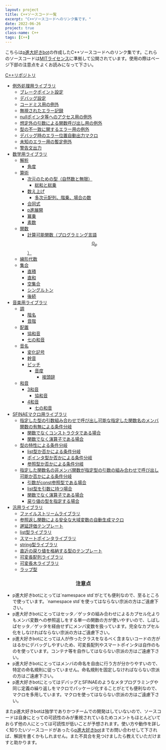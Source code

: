 ```yaml
---
layout: project
title: C++ソースコード一覧
excerpt: "C++ソースコードへのリンク集です。"
date: 2022-06-26
project: true
class-name: C++
tags: [C++]
---
```


こちらは[p進大好きbot](https://twitter.com/non_archimedean)の作成したC++ソースコードへのリンク集です。これらのソースコードは[MITライセンス](https://ja.osdn.net/projects/opensource/wiki/licenses%2FMIT_license)に準拠して公開されています。使用の際はページ下部の注意点をよくお読みになって下さい。

[C++リポジトリ](https://github.com/p-adic/cpp)
- [例外処理用ライブラリ](https://github.com/p-adic/cpp/tree/master/Error)
  - [ブレークポイント設定](https://github.com/p-adic/cpp/tree/master/Error/BreakPoint)
  - [デバッグ設定](https://github.com/p-adic/cpp/tree/master/Error/Debug)
  - [コードミス用の例外](https://github.com/p-adic/cpp/tree/master/Error/FaultInCoding)
  - [無視されたエラー記録](https://github.com/p-adic/cpp/tree/master/Error/IgnoredError)
  - [nullポインタ等へのアクセス用の例外](https://github.com/p-adic/cpp/tree/master/Error/IllegalAccess)
  - [想定外の引数による関数呼び出し用の例外](https://github.com/p-adic/cpp/tree/master/Error/IllegalCall)
  - [型の不一致に関するエラー用の例外](https://github.com/p-adic/cpp/tree/master/Error/MismatchType)
  - [デバッグ時のエラー位置自動出力マクロ](https://github.com/p-adic/cpp/tree/master/Error/Position)
  - [未知のエラー用の暫定例外](https://github.com/p-adic/cpp/tree/master/Error/UnknownError)
  - [警告文出力](https://github.com/p-adic/cpp/tree/master/Error/Warning)
- [数学用ライブラリ](https://github.com/p-adic/cpp/tree/master/Mathematics)
  - [解析](https://github.com/p-adic/cpp/tree/master/Mathematics/Analysis)
    - [角度](https://github.com/p-adic/cpp/tree/master/Mathematics/Analysis/Angle)
  - [算術](https://github.com/p-adic/cpp/tree/master/Mathematics/Arithmetic)
    - [次元のための型（自然数と無限）](https://github.com/p-adic/cpp/tree/master/Mathematics/Arithmetic/Dimension)
      - [総和と総乗](https://github.com/p-adic/cpp/tree/master/Mathematics/Arithmetic/Dimension/VLArray)
    - [数え上げ](https://github.com/p-adic/cpp/tree/master/Mathematics/Arithmetic/Enumeration)
      - [多次元配列、階乗、場合の数](https://github.com/p-adic/cpp/tree/master/Mathematics/Arithmetic/Enumeration/VLArray)
    - [合同式](https://github.com/p-adic/cpp/tree/master/Mathematics/Arithmetic/Mod)
    - [p進展開](https://github.com/p-adic/cpp/tree/master/Mathematics/Arithmetic/PAdic)
    - [冪乗](https://github.com/p-adic/cpp/tree/master/Mathematics/Arithmetic/Power)
    - [素数](https://github.com/p-adic/cpp/tree/master/Mathematics/Arithmetic/Prime)
  - [関数](https://github.com/p-adic/cpp/tree/master/Mathematics/Function)
    - [計算可能関数（プログラミング言語$$\mathbb{Q}_p$$）](https://github.com/p-adic/cpp/tree/master/Mathematics/Function/Computable)
  - [線形代数](https://github.com/p-adic/cpp/tree/master/Mathematics/LinearAlgebra)
  - [集合](https://github.com/p-adic/cpp/tree/master/Mathematics/SetTheory)
    - [直積](https://github.com/p-adic/cpp/tree/master/Mathematics/SetTheory/DirectProduct)
    - [直和](https://github.com/p-adic/cpp/tree/master/Mathematics/SetTheory/DisjointUnion)
    - [空集合](https://github.com/p-adic/cpp/tree/master/Mathematics/SetTheory/EmptySet)
    - [シングルトン](https://github.com/p-adic/cpp/tree/master/Mathematics/SetTheory/Singleton)
    - [後続](https://github.com/p-adic/cpp/tree/master/Mathematics/SetTheory/Successor)
- [音楽用ライブラリ](https://github.com/p-adic/cpp/tree/master/Music)
  - [調](https://github.com/p-adic/cpp/tree/master/Music/Chou)
    - [階名](https://github.com/p-adic/cpp/tree/master/Music/Chou/KaiMei)
    - [音階](https://github.com/p-adic/cpp/tree/master/Music/Chou/OnKai)
  - [配置](https://github.com/p-adic/cpp/tree/master/Music/Haichi)
    - [協和音](https://github.com/p-adic/cpp/tree/master/Music/Haichi/KyouWaOn)
    - [七の和音](https://github.com/p-adic/cpp/tree/master/Music/Haichi/Seventh)
  - [音名](https://github.com/p-adic/cpp/tree/master/Music/OnMei)
    - [変化記号](https://github.com/p-adic/cpp/tree/master/Music/OnMei/HenkaKigou)
    - [幹音](https://github.com/p-adic/cpp/tree/master/Music/OnMei/KanOn)
    - [ピッチ](https://github.com/p-adic/cpp/tree/master/Music/OnMei/Pitch)
      - [音度](https://github.com/p-adic/cpp/tree/master/Music/OnMei/Pitch/OnDo)
        - [接頭辞](https://github.com/p-adic/cpp/tree/master/Music/OnMei/Pitch/OnDo/SetTouJi)
  - [和音](https://github.com/p-adic/cpp/tree/master/Music/WaOn)
    - [3和音](https://github.com/p-adic/cpp/tree/master/Music/WaOn/SanWaOn)
      - [協和音](https://github.com/p-adic/cpp/tree/master/Music/WaOn/SanWaOn/KyouWaOn)
    - [4和音](https://github.com/p-adic/cpp/tree/master/Music/WaOn/YonWaOn)
      - [七の和音](https://github.com/p-adic/cpp/tree/master/Music/WaOn/YonWaOn/Seventh)
- [SFINAEマクロ用ライブラリ](https://github.com/p-adic/cpp/tree/master/SFINAE)
  - [指定した型の引数組み合わせで呼び出し可能な指定した関数名のメンバ関数の有無による条件分岐](https://github.com/p-adic/cpp/tree/master/SFINAE/MemberFunction)
    - [関数でなくコンストラクタである場合](https://github.com/p-adic/cpp/tree/master/SFINAE/MemberFunction/Constructor)
    - [関数でなく演算子である場合](https://github.com/p-adic/cpp/tree/master/SFINAE/MemberFunction/Operator)
  - [型の特性による条件分岐](https://github.com/p-adic/cpp/tree/master/SFINAE/MetaFunction)
    - [list型か否かによる条件分岐](https://github.com/p-adic/cpp/tree/master/SFINAE/MetaFunction/IsList)
    - [ポインタ型か否かによる条件分岐](https://github.com/p-adic/cpp/tree/master/SFINAE/MetaFunction/IsPointerOf)
    - [参照型か否かによる条件分岐](https://github.com/p-adic/cpp/tree/master/SFINAE/MetaFunction/IsReferenceOf)
  - [指定した関数名の非メンバ関数が指定型の引数の組み合わせで呼び出し可能か否かによる条件分岐](https://github.com/p-adic/cpp/tree/master/SFINAE/NonMemberFunction)
    - [引数がconst参照型である場合](https://github.com/p-adic/cpp/tree/master/SFINAE/NonMemberFunction/Constified)
    - [list型を引数に持つ場合](https://github.com/p-adic/cpp/tree/master/SFINAE/NonMemberFunction/Operator)
    - [関数でなく演算子である場合](https://github.com/p-adic/cpp/tree/master/SFINAE/NonMemberFunction/Operator)
    - [戻り値の型を指定する場合](https://github.com/p-adic/cpp/tree/master/SFINAE/NonMemberFunction/ToValue)
- [汎用ライブラリ](https://github.com/p-adic/cpp/tree/master/Utility)
  - [ファイルストリームライブラリ](https://github.com/p-adic/cpp/tree/master/Utility/FileStream)
  - [参照返し関数による安全な大域変数の自動生成マクロ](https://github.com/p-adic/cpp/tree/master/Utility/GlobalVariable)
  - [遅延評価テンプレート](https://github.com/p-adic/cpp/tree/master/Utility/LazyEvaluation)
  - [list型ライブラリ](https://github.com/p-adic/cpp/tree/master/Utility/List)
  - [スマートポインタライブラリ](https://github.com/p-adic/cpp/tree/master/Utility/SmartPointer)
  - [string型ライブラリ](https://github.com/p-adic/cpp/tree/master/Utility/String)
  - [直近の戻り値を格納する型のテンプレート](https://github.com/p-adic/cpp/tree/master/Utility/Temporary)
  - [可変長配列ライブラリ](https://github.com/p-adic/cpp/tree/master/Utility/VLArray)
  - [可変長木ライブラリ](https://github.com/p-adic/cpp/tree/master/Utility/VLTree)
  - [ラップ型](https://github.com/p-adic/cpp/tree/master/Utility/WrappedType)

<div class="row">
  <h3 align="center">注意点</h3>
  <ul align="left">
    <li>
      p進大好きbotにとっては`namespace std`がとても便利なので、至るところで使っています。`namespace std`を使ってはならない宗派の方はご遠慮下さい。
    </li>
    <li>
      p進大好きbotにとってはセッタ／ゲッタの組み合わせによるカプセル化よりもメンバ変数への参照返しをする単一の関数の方が使いやすいので、しばしばセッタ／ゲッタを経由せずにメンバ変数を扱っています。完全なカプセル化をしなければならない宗派の方はご遠慮下さい。
    </li>
    <li>
      p進大好きbotにとっては人が作ったクラスをなるべく含まないコードの方がはるかにデバッグしやすいため、可変長配列やスマートポインタは自作のものを使っています。コンテナ等を自作してはならない宗派の方はご遠慮下さい。
    </li>
    <li>
      p進大好きbotにとってはメンバの命名を自由に行う方が分かりやすいので、特定の命名規則に従っていません。命名規則を固定しなければならない宗派の方はご遠慮下さい。
    </li>
    <li>
      p進大好きbotにとってはデバッグとSFINAEのようなメタプログラミングや同じ定義の繰り返しをマクロでパッケージ化することがとても便利なので、マクロを多用しています。マクロを使ってはならない宗派の方はご遠慮下さい。
    </li>
  </ul>
</div>

またp進大好きbotは独学でありかつチームでの開発はしていないので、ソースコードは自身にとっての可読性のみが重視されているためコメントもほとんどいておらず他の人にとっては可読性が低いことが予想されます。使い方や動作を詳しく知りたいソースコードがあったら[p進大好きbot](https://twitter.com/non_archimedean)までお問い合わせして下されば、解説を書くかもしれません。また不具合を見つけましたら教えていただけますと助かります。
